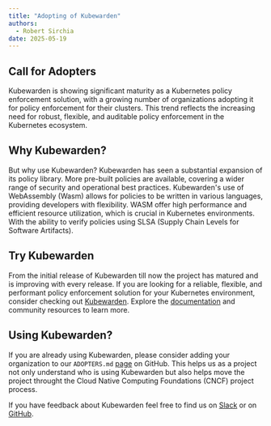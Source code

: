 ```yaml
---
title: "Adopting of Kubewarden"
authors:
  - Robert Sirchia
date: 2025-05-19
---
```


## Call for Adopters

Kubewarden is showing significant maturity as a Kubernetes policy enforcement solution, with a growing number of organizations adopting it for policy enforcement for their clusters. This trend reflects the increasing need for robust, flexible, and auditable policy enforcement in the Kubernetes ecosystem.

## Why Kubewarden?

But why use Kubewarden? Kubewarden has seen a substantial expansion of its policy library. More pre-built policies are available, covering a wider range of security and operational best practices. Kubewarden's use of WebAssembly (Wasm) allows for policies to be written in various languages, providing developers with flexibility. WASM offer high performance and efficient resource utilization, which is crucial in Kubernetes environments. With the ability to verify policies using SLSA (Supply Chain Levels for Software Artifacts).

## Try Kubewarden

From the initial release of Kubewarden till now the project has matured and is improving with every release. If you are looking for a reliable, flexible, and performant policy enforcement solution for your Kubernetes environment, consider checking out [Kubewarden](https://www.kubewarden.io/). Explore the [documentation](https://docs.kubewarden.io/) and community resources to learn more.

## Using Kubewarden?

If you are already using Kubewarden, please consider adding your organization to our `ADOPTERS.md` [page](https://github.com/kubewarden/community/blob/main/ADOPTERS.md) on GitHub. This helps us as a project not only understand who is using Kubewarden but also helps move the project throught the Cloud Native Computing Foundations (CNCF) project process.

If you have feedback about Kubewarden feel free to find us on [Slack](https://kubernetes.slack.com/archives/C01T3GTC3L7) or on [GitHub](https://github.com/kubewarden/community/issues).
